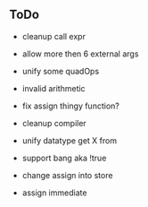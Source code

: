 ## ToDo

* cleanup call expr
* allow more then 6 external args
* unify some quadOps
* invalid arithmetic
* fix assign thingy function?
* cleanup compiler
* unify datatype get X from
* support bang aka !true
* change assign into store

* assign immediate